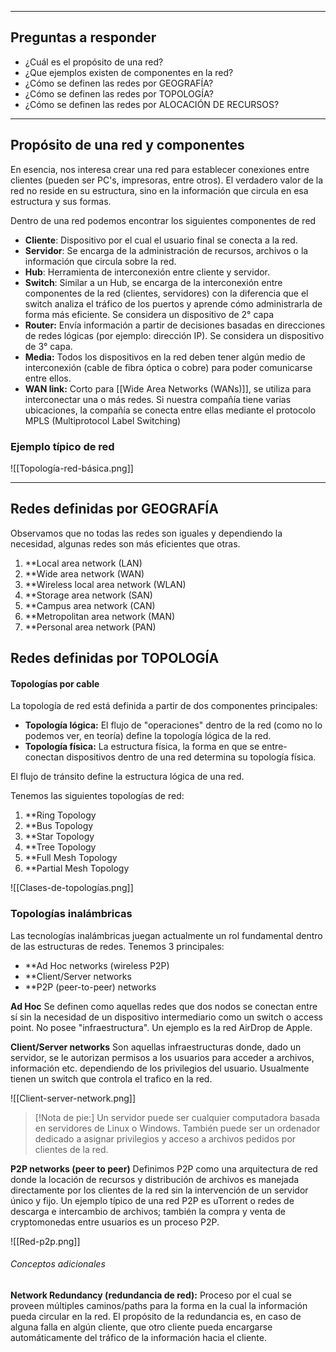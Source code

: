 ***

## Preguntas a responder

* ¿Cuál es el propósito de una red?
* ¿Que ejemplos existen de componentes en la red?
* ¿Cómo se definen las redes por GEOGRAFÍA?
* ¿Cómo se definen las redes por TOPOLOGÍA?
* ¿Cómo se definen las redes por ALOCACIÓN DE RECURSOS? 

*** 

## Propósito de una red y componentes

En esencia, nos interesa crear una red para establecer conexiones entre clientes (pueden ser PC's, impresoras, entre otros). El verdadero valor de la red no reside en su estructura, sino en la información que circula en esa estructura y sus formas.

Dentro de una red podemos encontrar los siguientes componentes de red

* **Cliente**: Dispositivo por el cual el usuario final se conecta a la red.
* **Servidor**: Se encarga de la administración de recursos, archivos o la información que circula sobre la red.
* **Hub**: Herramienta de interconexión entre cliente y servidor.
* **Switch**: Similar a un Hub, se encarga de la interconexión entre componentes de la red (clientes, servidores) con la diferencia que el switch analiza el tráfico de los puertos y aprende cómo administrarla de forma más eficiente. Se considera un dispositivo de 2° capa
* **Router:** Envía información a partir de decisiones basadas en direcciones de redes lógicas (por ejemplo: dirección IP). Se considera un dispositivo de 3° capa.
* **Media:** Todos los dispositivos en la red deben tener algún medio de interconexión (cable de fibra óptica o cobre) para poder comunicarse entre ellos.
* **WAN link:** Corto para [[Wide Area Networks (WANs)]], se utiliza para interconectar una o más redes. Si nuestra compañía tiene varias ubicaciones, la compañía se conecta entre ellas mediante el protocolo MPLS (Multiprotocol Label Switching)


### Ejemplo típico de red

![[Topología-red-básica.png]]

***

## Redes definidas por GEOGRAFÍA

Observamos que no todas las redes son iguales y dependiendo la necesidad, algunas redes son más eficientes que otras.

1. **Local area network (LAN)
2. **Wide area network (WAN)
3. **Wireless local area network (WLAN)
4. **Storage area network (SAN)
5. **Campus area network (CAN)
6. **Metropolitan area network (MAN)
7. **Personal area network (PAN)

## Redes definidas por TOPOLOGÍA

#### Topologías por cable
La topología de red está definida a partir de dos componentes principales:

* **Topología lógica:** El flujo de "operaciones" dentro de la red (como no lo podemos ver, en teoría) define la topología lógica de la red.
* **Topología física:** La estructura física, la forma en que se entre-conectan dispositivos dentro de una red determina su topología física.

El flujo de tránsito define la estructura lógica de una red.

Tenemos las siguientes topologías de red:

1. **Ring Topology
2. **Bus Topology
3. **Star Topology 
4. **Tree Topology
5. **Full Mesh Topology
6. **Partial Mesh Topology

![[Clases-de-topologías.png]]


### Topologías inalámbricas

Las tecnologías inalámbricas juegan actualmente un rol fundamental dentro de las estructuras de redes. Tenemos 3 principales: 

* **Ad Hoc networks (wireless P2P)
* **Client/Server networks
* **P2P (peer-to-peer) networks

**Ad Hoc**
	Se definen como aquellas redes que dos nodos se conectan entre sí sin la necesidad de un dispositivo intermediario como un switch o access point. No posee "infraestructura". Un ejemplo es la red AirDrop de Apple.

**Client/Server networks**
	Son aquellas infraestructuras donde, dado un servidor, se le autorizan permisos a los usuarios para acceder a archivos, información etc. dependiendo de los privilegios del usuario. Usualmente tienen un switch que controla el trafico en la red.

![[Client-server-network.png]]

>[!Nota de pie:]
>Un servidor puede ser cualquier computadora basada en servidores de Linux o Windows. También puede ser un ordenador dedicado a asignar privilegios y acceso a archivos pedidos por clientes de la red.


**P2P networks (peer to peer)**
	Definimos P2P como una arquitectura de red donde la locación de recursos y distribución de archivos es manejada directamente por los clientes de la red sin la intervención de un servidor único y fijo.
	Un ejemplo típico de una red P2P es uTorrent o redes de descarga e intercambio de archivos; también la compra y venta de cryptomonedas entre usuarios es un proceso P2P.

![[Red-p2p.png]]

###### Conceptos adicionales

**Network Redundancy (redundancia de red):** Proceso por el cual se proveen múltiples caminos/paths para la forma en la cual la información pueda circular en la red. El propósito de la redundancia es, en caso de alguna falla en algún cliente, que otro cliente pueda encargarse automáticamente del tráfico de la información hacia el cliente. 

